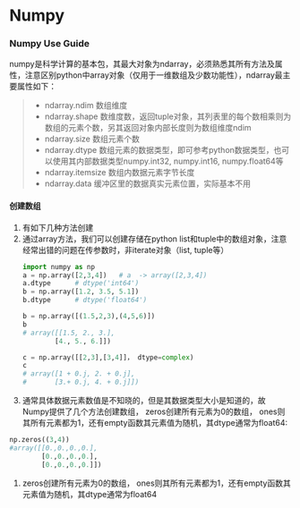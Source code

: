 # Numpy

### Numpy Use Guide

numpy是科学计算的基本包，其最大对象为ndarray，必须熟悉其所有方法及属性，注意区别python中array对象（仅用于一维数组及少数功能性），ndarray最主要属性如下：

> * ndarray.ndim  数组维度
> * ndarray.shape 数维度数，返回tuple对象，其列表里的每个数相乘则为数组的元素个数，另其返回对象内部长度则为数组维度ndim
> * ndarray.size    数组元素个数
> * ndarray.dtype  数组元素的数据类型，即可参考python数据类型，也可以使用其内部数据类型numpy.int32, numpy.int16, numpy.float64等
> * ndarray.itemsize     数组内数据元素字节长度
> * ndarray.data   缓冲区里的数据真实元素位置，实际基本不用

#### 创建数组

1. 有如下几种方法创建
2. 通过array方法，我们可以创建存储在python list和tuple中的数组对象，注意经常出错的问题在传参数时，非iterate对象（list, tuple等）    
   ```py
   import numpy as np
   a = np.array([2,3,4])   # a  -> array([2,3,4])
   a.dtype      # dtype('int64')
   b = np.array([1.2, 3.5, 5.1])    
   b.dtype      # dtype('float64')

   b = np.array([(1.5,2,3),(4,5,6)])
   b
   # array([[1.5, 2., 3.],
           [4., 5., 6.]])

   c = np.array([[2,3],[3,4]]， dtype=complex)
   c
   # array([1 + 0.j, 2. + 0.j],
   #       [3.+ 0.j, 4. + 0.j]])
   ```
3. 通常具体数据元素数值是不知晓的，但是其数据类型大小是知道的，故Numpy提供了几个方法创建数组， zeros创建所有元素为0的数组， ones则其所有元素都为1，还有empty函数其元素值为随机，其dtype通常为float64:

```py
np.zeros((3,4))
#array([[0.,0.,0.,0.],
        [0.,0.,0.,0.],
        [0.,0.,0.,0.]])

```

1. zeros创建所有元素为0的数组， ones则其所有元素都为1，还有empty函数其元素值为随机，其dtype通常为float64



